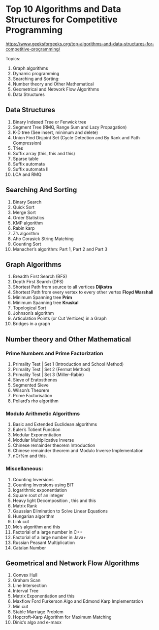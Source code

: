 # Top 10 Algorithms and Data Structures for Competitive Programming

https://www.geeksforgeeks.org/top-algorithms-and-data-structures-for-competitive-programming/

Topics:

1. Graph algorithms
2. Dynamic programming
3. Searching and Sorting:
4. Number theory and Other Mathematical
5. Geometrical and Network Flow Algorithms
6. Data Structures

## Data Structures

1. Binary Indexed Tree or Fenwick tree
1. Segment Tree (RMQ, Range Sum and Lazy Propagation)
1. K-D tree (See insert, minimum and delete)
1. Union Find Disjoint Set (Cycle Detection and By Rank and Path Compression)
1. Tries
1. Suffix array (this, this and this)
1. Sparse table
1. Suffix automata
1. Suffix automata II
1. LCA and RMQ

## Searching And Sorting

1. Binary Search
1. Quick Sort
1. Merge Sort
1. Order Statistics
1. KMP algorithm
1. Rabin karp
1. Z’s algorithm
1. Aho Corasick String Matching
1. Counting Sort
1. Manacher’s algorithm: Part 1, Part 2 and Part 3

## Graph Algorithms

1. Breadth First Search (BFS)
1. Depth First Search (DFS)
1. Shortest Path from source to all vertices **Dijkstra**
1. Shortest Path from every vertex to every other vertex **Floyd Warshall**
1. Minimum Spanning tree **Prim**
1. Minimum Spanning tree **Kruskal**
1. Topological Sort
1. Johnson’s algorithm
1. Articulation Points (or Cut Vertices) in a Graph
1. Bridges in a graph

## Number theory and Other Mathematical

### Prime Numbers and Prime Factorization

1. Primality Test | Set 1 (Introduction and School Method)
1. Primality Test | Set 2 (Fermat Method)
1. Primality Test | Set 3 (Miller–Rabin)
1. Sieve of Eratosthenes
1. Segmented Sieve
1. Wilson’s Theorem
1. Prime Factorisation
1. Pollard’s rho algorithm

### Modulo Arithmetic Algorithms

1. Basic and Extended Euclidean algorithms
1. Euler’s Totient Function
1. Modular Exponentiation
1. Modular Multiplicative Inverse
1. Chinese remainder theorem Introduction
1. Chinese remainder theorem and Modulo Inverse Implementation
1. nCr%m and this.

### Miscellaneous:

1. Counting Inversions
1. Counting Inversions using BIT
1. logarithmic exponentiation
1. Square root of an integer
1. Heavy light Decomposition , this and this
1. Matrix Rank
1. Gaussian Elimination to Solve Linear Equations
1. Hungarian algorithm
1. Link cut
1. Mo’s algorithm and this
1. Factorial of a large number in C++
1. Factorial of a large number in Java+
1. Russian Peasant Multiplication
1. Catalan Number

## Geometrical and Network Flow Algorithms

1. Convex Hull
1. Graham Scan
1. Line Intersection
1. Interval Tree
1. Matrix Exponentiation and this
1. Maxflow Ford Furkerson Algo and Edmond Karp Implementation
1. Min cut
1. Stable Marriage Problem
1. Hopcroft–Karp Algorithm for Maximum Matching
1. Dinic’s algo and e-maxx
